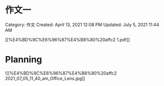# 作文一

Category: 作文
Created: April 13, 2021 12:08 PM
Updated: July 5, 2021 11:44 AM

[[%E4%BD%9C%E6%96%87%E4%B8%80%20affc2 1.pdf]]

# Planning

![[%E4%BD%9C%E6%96%87%E4%B8%80%20affc2 2021_07_05_11_40_am_Office_Lens.jpg]]